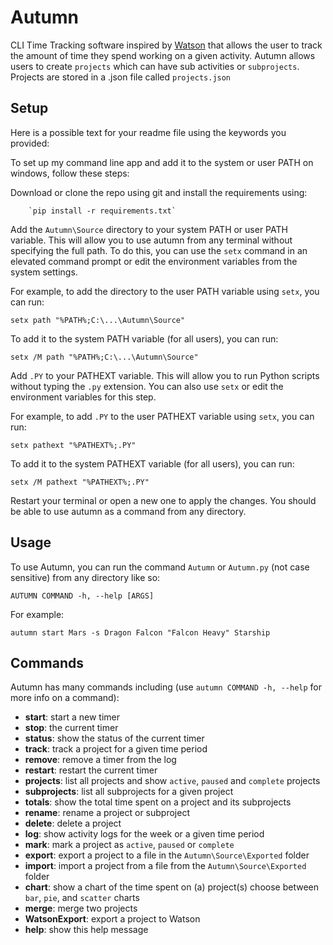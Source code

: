 # Autumn
CLI Time Tracking software inspired by [Watson](https://github.com/TailorDev/Watson) that allows the user to track the amount of time they spend working on a given activity. 
Autumn allows users to create `projects` which can have sub activities or `subprojects`.
Projects are stored in a .json file called `projects.json`

## Setup
Here is a possible text for your readme file using the keywords you provided:

To set up my command line app and add it to the system or user PATH on windows, follow these steps:

Download or clone the repo using git and install the requirements using:

        `pip install -r requirements.txt`

Add the `Autumn\Source` directory to your system PATH or user PATH variable. This will allow you to use autumn from any terminal without specifying the full path. 
To do this, you can use the `setx` command in an elevated command prompt or edit the environment variables from the system settings.

For example, to add the directory to the user PATH variable using `setx`, you can run:

`setx path "%PATH%;C:\...\Autumn\Source"`

To add it to the system PATH variable (for all users), you can run:

`setx /M path "%PATH%;C:\...\Autumn\Source"`

Add `.PY` to your PATHEXT variable. This will allow you to run Python scripts without typing the `.py` extension. You can also use `setx` or edit the environment variables for this step.

For example, to add `.PY` to the user PATHEXT variable using `setx`, you can run:

`setx pathext "%PATHEXT%;.PY"`

To add it to the system PATHEXT variable (for all users), you can run:

`setx /M pathext "%PATHEXT%;.PY"`

Restart your terminal or open a new one to apply the changes. You should be able to use autumn as a command from any directory.

## Usage

To use Autumn, you can run the command `Autumn` or `Autumn.py` (not case sensitive) from any directory like so:


`AUTUMN COMMAND -h, --help [ARGS]`

For example:

`autumn start Mars -s Dragon Falcon "Falcon Heavy" Starship`

## Commands
Autumn has many commands including (use `autumn COMMAND -h, --help` for more info on a command):
- **start**: start a new timer
- **stop**: the current timer
- **status**: show the status of the current timer
- **track**: track a project for a given time period
- **remove**: remove a timer from the log
- **restart**: restart the current timer
- **projects**: list all projects and show `active`, `paused` and `complete` projects
- **subprojects**: list all subprojects for a given project
- **totals**: show the total time spent on a project and its subprojects
- **rename**: rename a project or subproject
- **delete**: delete a project
- **log**: show activity logs for the week or a given time period
- **mark**: mark a project as `active`, `paused` or `complete`
- **export**: export a project to a file in the `Autumn\Source\Exported` folder
- **import**: import a project from a file from the `Autumn\Source\Exported` folder
- **chart**: show a chart of the time spent on (a) project(s) choose between `bar`, `pie`, and `scatter` charts
- **merge**: merge two projects
- **WatsonExport**: export a project to Watson
- **help**: show this help message


[//]: # (## Usage Examples)

[//]: # ()
[//]: # (### Windows Powershell &#40;renamed `args.py` to `Autumn.py`&#41;)

[//]: # ()
[//]: # (![Autumn2]&#40;https://user-images.githubusercontent.com/63872314/172476433-4be3a8d3-c3ef-4a17-b490-2cc1e1a56abb.gif&#41;)

